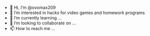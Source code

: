 - 👋 Hi, I’m @ovomax209
- 👀 I’m interested in hacks for video games and homework programs
- 🌱 I’m currently learning ...
- 💞️ I’m looking to collaborate on ...
- 📫 How to reach me ...

<!---
ovomax209/ovomax209 is a ✨ special ✨ repository because its `README.md` (this file) appears on your GitHub profile.
You can click the Preview link to take a look at your changes.
--->
